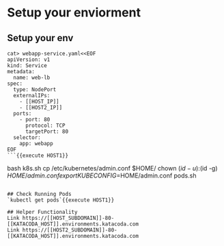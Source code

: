# Setup your enviorment
## Setup your env

```
cat> webapp-service.yaml<<EOF
apiVersion: v1
kind: Service
metadata:
  name: web-lb
spec:
  type: NodePort
  externalIPs:
    - [[HOST_IP]]
    - [[HOST2_IP]]
  ports:
    - port: 80
      protocol: TCP
      targetPort: 80
  selector:
    app: webapp
EOF
```{{execute HOST1}}

```
bash k8s.sh
cp /etc/kubernetes/admin.conf $HOME/
chown $(id -u):$(id -g) $HOME/admin.conf
export KUBECONFIG=$HOME/admin.conf
pods.sh
```{{execute HOST1}}

## Check Running Pods
`kubectl get pods`{{execute HOST1}}

## Helper Functionality
Link https://[[HOST_SUBDOMAIN]]-80-[[KATACODA_HOST]].environments.katacoda.com
Link https://[[HOST2_SUBDOMAIN]]-80-[[KATACODA_HOST]].environments.katacoda.com